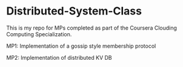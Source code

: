 # Distributed-System-Class

This is my repo for MPs completed as part of the Coursera Clouding Computing Specialization.

MP1: Implementation of a gossip style membership protocol 

MP2: Implementation of distributed KV DB
